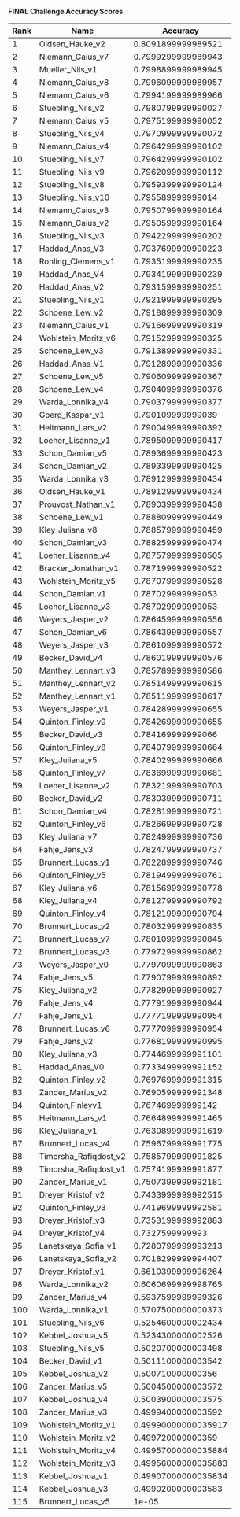 **FINAL Challenge Accuracy Scores**



|Rank|Name|Accuracy|
|----|-----|---|
|1|Oldsen_Hauke_v2|0.8091899999989521|
|2|Niemann_Caius_v7|0.7999299999989943|
|3|Mueller_Nils_v1|0.7998899999989945|
|4|Niemann_Caius_v8|0.7996099999989957|
|5|Niemann_Caius_v6|0.7994199999989966|
|6|Stuebling_Nils_v2|0.7980799999990027|
|7|Niemann_Caius_v5|0.7975199999990052|
|8|Stuebling_Nils_v4|0.7970999999990072|
|9|Niemann_Caius_v4|0.7964299999990102|
|10|Stuebling_Nils_v7|0.7964299999990102|
|11|Stuebling_Nils_v9|0.7962099999990112|
|12|Stuebling_Nils_v8|0.7959399999990124|
|13|Stuebling_Nils_v10|0.795589999999014|
|14|Niemann_Caius_v3|0.7950799999990164|
|15|Niemann_Caius_v2|0.7950599999990164|
|16|Stuebling_Nils_v3|0.7942299999990202|
|17|Haddad_Anas_V3|0.7937699999990223|
|18|Rohling_Clemens_v1|0.7935199999990235|
|19|Haddad_Anas_V4|0.7934199999990239|
|20|Haddad_Anas_V2|0.7931599999990251|
|21|Stuebling_Nils_v1|0.7921999999990295|
|22|Schoene_Lew_v2|0.7918899999990309|
|23|Niemann_Caius_v1|0.7916699999990319|
|24|Wohlstein_Moritz_v6|0.7915299999990325|
|25|Schoene_Lew_v3|0.7913899999990331|
|26|Haddad_Anas_V1|0.7912899999990336|
|27|Schoene_Lew_v5|0.7906099999990367|
|28|Schoene_Lew_v4|0.7904099999990376|
|29|Warda_Lonnika_v4|0.7903799999990377|
|30|Goerg_Kaspar_v1|0.790109999999039|
|31|Heitmann_Lars_v2|0.7900499999990392|
|32|Loeher_Lisanne_v1|0.7895099999990417|
|33|Schon_Damian_v5|0.7893699999990423|
|34|Schon_Damian_v2|0.7893399999990425|
|35|Warda_Lonnika_v3|0.7891299999990434|
|36|Oldsen_Hauke_v1|0.7891299999990434|
|37|Prouvost_Nathan_v1|0.7890399999990438|
|38|Schoene_Lew_v1|0.7888099999990449|
|39|Kley_Juliana_v8|0.7885799999990459|
|40|Schon_Damian_v3|0.7882599999990474|
|41|Loeher_Lisanne_v4|0.7875799999990505|
|42|Bracker_Jonathan_v1|0.7871999999990522|
|43|Wohlstein_Moritz_v5|0.7870799999990528|
|44|Schon_Damian.v1|0.787029999999053|
|45|Loeher_Lisanne_v3|0.787029999999053|
|46|Weyers_Jasper_v2|0.7864599999990556|
|47|Schon_Damian_v6|0.7864399999990557|
|48|Weyers_Jasper_v3|0.7861099999990572|
|49|Becker_David_v4|0.7860199999990576|
|50|Manthey_Lennart_v3|0.7857899999990586|
|51|Manthey_Lennart_v2|0.7851499999990615|
|52|Manthey_Lennart_v1|0.7851199999990617|
|53|Weyers_Jasper_v1|0.7842899999990655|
|54|Quinton_Finley_v9|0.7842699999990655|
|55|Becker_David_v3|0.784169999999066|
|56|Quinton_Finley_v8|0.7840799999990664|
|57|Kley_Juliana_v5|0.7840299999990666|
|58|Quinton_Finley_v7|0.7836999999990681|
|59|Loeher_Lisanne_v2|0.7832199999990703|
|60|Becker_David_v2|0.7830399999990711|
|61|Schon_Damian_v4|0.7828199999990721|
|62|Quinton_Finley_v6|0.7826699999990728|
|63|Kley_Juliana_v7|0.7824999999990736|
|64|Fahje_Jens_v3|0.7824799999990737|
|65|Brunnert_Lucas_v1|0.7822899999990746|
|66|Quinton_Finley_v5|0.7819499999990761|
|67|Kley_Juliana_v6|0.7815699999990778|
|68|Kley_Juliana_v4|0.7812799999990792|
|69|Quinton_Finley_v4|0.7812199999990794|
|70|Brunnert_Lucas_v2|0.7803299999990835|
|71|Brunnert_Lucas_v7|0.7801099999990845|
|72|Brunnert_Lucas_v3|0.7797299999990862|
|73|Weyers_Jasper_v0|0.7797099999990863|
|74|Fahje_Jens_v5|0.7790799999990892|
|75|Kley_Juliana_v2|0.7782999999990927|
|76|Fahje_Jens_v4|0.7779199999990944|
|77|Fahje_Jens_v1|0.7777199999990954|
|78|Brunnert_Lucas_v6|0.7777099999990954|
|79|Fahje_Jens_v2|0.7768199999990995|
|80|Kley_Juliana_v3|0.7744699999991101|
|81|Haddad_Anas_V0|0.7733499999991152|
|82|Quinton_Finley_v2|0.7697699999991315|
|83|Zander_Marius_v2|0.7690599999991348|
|84|Quinton,Finleyv1|0.767469999999142|
|85|Heitmann_Lars_v1|0.7664899999991465|
|86|Kley_Juliana_v1|0.7630899999991619|
|87|Brunnert_Lucas_v4|0.7596799999991775|
|88|Timorsha_Rafiqdost_v2|0.7585799999991825|
|89|Timorsha_Rafiqdost_v1|0.7574199999991877|
|90|Zander_Marius_v1|0.7507399999992181|
|91|Dreyer_Kristof_v2|0.7433999999992515|
|92|Quinton_Finley_v3|0.7419699999992581|
|93|Dreyer_Kristof_v3|0.7353199999992883|
|94|Dreyer_Kristof_v4|0.7327599999993|
|95|Lanetskaya_Sofia_v1|0.7280799999993213|
|96|Lanetskaya_Sofia_v2|0.7018299999994407|
|97|Dreyer_Kristof_v1|0.6610399999996264|
|98|Warda_Lonnika_v2|0.6060699999998765|
|99|Zander_Marius_v4|0.5937599999999326|
|100|Warda_Lonnika_v1|0.5707500000000373|
|101|Stuebling_Nils_v6|0.5254600000002434|
|102|Kebbel_Joshua_v5|0.5234300000002526|
|103|Stuebling_Nils_v5|0.5020700000003498|
|104|Becker_David_v1|0.5011100000003542|
|105|Kebbel_Joshua_v2|0.500710000000356|
|106|Zander_Marius_v5|0.5004500000003572|
|107|Kebbel_Joshua_v4|0.5003900000003575|
|108|Zander_Marius_v3|0.4999400000003592|
|109|Wohlstein_Moritz_v1|0.49990000000035917|
|110|Wohlstein_Moritz_v2|0.499720000000359|
|111|Wohlstein_Moritz_v4|0.49957000000035884|
|112|Wohlstein_Moritz_v3|0.49956000000035883|
|113|Kebbel_Joshua_v1|0.49907000000035834|
|114|Kebbel_Joshua_v3|0.4990200000003583|
|115|Brunnert_Lucas_v5|1e-05|
